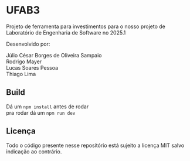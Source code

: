 # UFAB3

Projeto de ferramenta para investimentos para o nosso projeto de Laboratório de Engenharia de Software no 2025.1

Desenvolvido por:

Júlio César Borges de Oliveira Sampaio  
Rodrigo Mayer  
Lucas Soares Pessoa  
Thiago Lima  

## Build

Dá um `npm install` antes de rodar    
pra rodar dá um `npm run dev`

## Licença

Todo o código presente nesse repositório está sujeito a licença MIT salvo indicação ao contrário.
